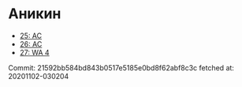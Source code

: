 # Аникин
- [25: AC](25.md)
- [26: AC](26.md)
- [27: WA 4](27.md)

Commit: 21592bb584bd843b0517e5185e0bd8f62abf8c3c
 fetched at: 20201102-030204
